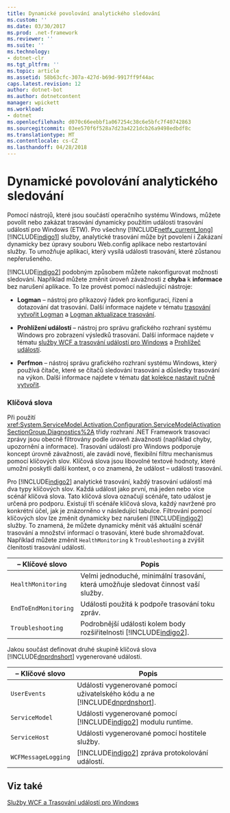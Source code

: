 ```yaml
---
title: Dynamické povolování analytického sledování
ms.custom: ''
ms.date: 03/30/2017
ms.prod: .net-framework
ms.reviewer: ''
ms.suite: ''
ms.technology:
- dotnet-clr
ms.tgt_pltfrm: ''
ms.topic: article
ms.assetid: 58b63cfc-307a-427d-b69d-9917ff9f44ac
caps.latest.revision: 12
author: dotnet-bot
ms.author: dotnetcontent
manager: wpickett
ms.workload:
- dotnet
ms.openlocfilehash: d070c66eebbf1a067254c38c6e5bfc7f40742863
ms.sourcegitcommit: 03ee570f6f528a7d23a4221dcb26a9498edbdf8c
ms.translationtype: MT
ms.contentlocale: cs-CZ
ms.lasthandoff: 04/28/2018
---
```

# <a name="dynamically-enabling-analytic-tracing"></a>Dynamické povolování analytického sledování
Pomocí nástrojů, které jsou součástí operačního systému Windows, můžete povolit nebo zakázat trasování dynamicky použitím události trasování událostí pro Windows (ETW). Pro všechny [!INCLUDE[netfx_current_long](../../../../../includes/netfx-current-long-md.md)] [!INCLUDE[indigo1](../../../../../includes/indigo1-md.md)] služby, analytické trasování může být povolení i Zakázaní dynamicky bez úpravy souboru Web.config aplikace nebo restartování služby. To umožňuje aplikaci, který vysílá události trasování, které zůstanou nepřerušeného.  
  
 [!INCLUDE[indigo2](../../../../../includes/indigo2-md.md)] podobným způsobem můžete nakonfigurovat možnosti sledování. Například můžete změnit úroveň závažnosti z **chyba** k **informace** bez narušení aplikace. To lze provést pomocí následující nástroje:  
  
-   **Logman** – nástroj pro příkazový řádek pro konfiguraci, řízení a dotazování dat trasování. Další informace najdete v tématu [trasování vytvořit Logman](http://go.microsoft.com/fwlink/?LinkId=165426) a [Logman aktualizace trasování](http://go.microsoft.com/fwlink/?LinkId=165427).  
  
-   **Prohlížení událostí** – nástroj pro správu grafického rozhraní systému Windows pro zobrazení výsledků trasování. Další informace najdete v tématu [služby WCF a trasování událostí pro Windows](../../../../../docs/framework/wcf/samples/wcf-services-and-event-tracing-for-windows.md) a [Prohlížeč událostí](http://go.microsoft.com/fwlink/?LinkId=165428).  
  
-   **Perfmon** – nástroj správu grafického rozhraní systému Windows, který používá čítače, které se čítačů sledování trasování a důsledky trasování na výkon. Další informace najdete v tématu [dat kolekce nastavit ručně vytvořit](http://go.microsoft.com/fwlink/?LinkId=165429).  
  
### <a name="keywords"></a>Klíčová slova  
 Při použití <xref:System.ServiceModel.Activation.Configuration.ServiceModelActivationSectionGroup.Diagnostics%2A> třídy rozhraní .NET Framework trasovací zprávy jsou obecně filtrovány podle úroveň závažnosti (například chyby, upozornění a informace). Trasování událostí pro Windows podporuje koncept úrovně závažnosti, ale zavádí nové, flexibilní filtru mechanismus pomocí klíčových slov. Klíčová slova jsou libovolné textové hodnoty, které umožní poskytli další kontext, o co znamená, že událost – události trasování.  
  
 Pro [!INCLUDE[indigo2](../../../../../includes/indigo2-md.md)] analytické trasování, každý trasování událostí má dva typy klíčových slov. Každá událost jako první, má jeden nebo více scénář klíčová slova. Tato klíčová slova označují scénáře, tato událost je určená pro podporu. Existují tři scénáře klíčová slova, každý navržené pro konkrétní účel, jak je znázorněno v následující tabulce. Filtrování pomocí klíčových slov lze změnit dynamicky bez narušení [!INCLUDE[indigo2](../../../../../includes/indigo2-md.md)] služby. To znamená, že můžete dynamicky měnit váš aktuální scénář trasování a množství informací o trasování, které bude shromažďovat. Například můžete změnit `HealthMonitoring` k `Troubleshooting` a zvýšit členitosti trasování událostí.  
  
|– Klíčové slovo|Popis|  
|-------------|-----------------|  
|`HealthMonitoring`|Velmi jednoduché, minimální trasování, která umožňuje sledovat činnost vaší služby.|  
|`EndToEndMonitoring`|Události použitá k podpoře trasování toku zpráv.|  
|`Troubleshooting`|Podrobnější události kolem body rozšiřitelnosti [!INCLUDE[indigo2](../../../../../includes/indigo2-md.md)].|  
  
 Jakou součást definovat druhé skupině klíčová slova [!INCLUDE[dnprdnshort](../../../../../includes/dnprdnshort-md.md)] vygenerované události.  
  
|– Klíčové slovo|Popis|  
|-------------|-----------------|  
|`UserEvents`|Události vygenerované pomocí uživatelského kódu a ne [!INCLUDE[dnprdnshort](../../../../../includes/dnprdnshort-md.md)].|  
|`ServiceModel`|Události vygenerované pomocí [!INCLUDE[indigo2](../../../../../includes/indigo2-md.md)] modulu runtime.|  
|`ServiceHost`|Události vygenerované pomocí hostitele služby.|  
|`WCFMessageLogging`|[!INCLUDE[indigo2](../../../../../includes/indigo2-md.md)] zpráva protokolování událostí.|  
  
## <a name="see-also"></a>Viz také  
 [Služby WCF a Trasování událostí pro Windows](../../../../../docs/framework/wcf/samples/wcf-services-and-event-tracing-for-windows.md)
